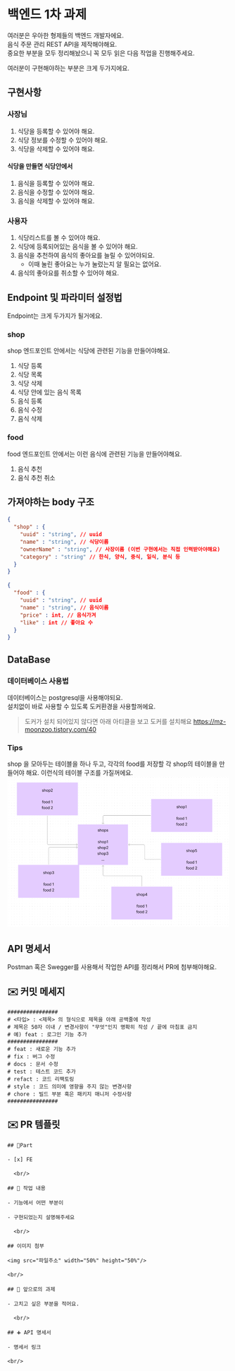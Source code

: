 # 백엔드 1차 과제

여러분은 우아한 형제들의 백엔드 개발자에요.<br>
음식 주문 관리 REST API을 제작해야해요. <br>
중요한 부분을 모두 정리해놨으니 꼭 모두 읽은 다음 작업을 진행해주세요.

여러분이 구현해야하는 부분은 크게 두가지에요.

## 구현사항
### 사장님
1. 식당을 등록할 수 있어야 해요.
2. 식당 정보를 수정할 수 있어야 해요.
3. 식당을 삭제할 수 있어야 해요.
#### 식당을 만들면 식당안에서
   1. 음식을 등록할 수 있어야 해요.
   2. 음식을 수정할 수 있어야 해요.
   3. 음식을 삭제할 수 있어야 해요.
### 사용자
1. 식당리스트를 볼 수 있어야 해요.
2. 식당에 등록되어있는 음식을 볼 수 있어야 해요.
3. 음식을 추천하여 음식의 좋아요를 늘릴 수 있어야되요.
   - 이때 눌린 좋아요는 누가 눌렀는지 알 필요는 없어요.
4. 음식의 좋아요를 취소할 수 있어야 해요.

## Endpoint 및 파라미터 설정법
Endpoint는 크게 두가지가 될거에요.
### shop
shop 엔드포인트 안에서는 식당에 관련된 기능을 만들어야해요.
1. 식당 등록
2. 식당 목록
3. 식당 삭제
4. 식당 안에 있는 음식 목록
5. 음식 등록
6. 음식 수정
7. 음식 삭제
### food
food 엔드포인트 안에서는 이런 음식에 관련된 기능을 만들어야해요.
1. 음식 추천
2. 음식 추천 취소

## 가져야하는 body 구조
```json
{
  "shop" : {
    "uuid" : "string", // uuid
    "name" : "string", // 식당이름
    "ownerName" : "string", // 사장이름 (이번 구현에서는 직접 인력받아야해요)
    "category" : "string" // 한식, 양식, 중식, 일식, 분식 등
  }
}
```

```json
{
  "food" : {
    "uuid" : "string", // uuid
    "name" : "string", // 음식이름
    "price" : int, // 음식가겨
    "like" : int // 좋아요 수
  }
}
```

## DataBase
### 데이터베이스 사용법
데이터베이스는 postgresql을 사용해야되요. <br/>
설치없이 바로 사용할 수 있도록 도커환경을 사용할꺼에요. <br/>
> 도커가 설치 되어있지 않다면 아래 아티클을 보고 도커를 설치해요
> https://mz-moonzoo.tistory.com/40


### Tips
shop 을 모아두는 테이블을 하나 두고, 각각의 food를 저장할 각 shop의 테이블을 만들어야 해요.
이런식의 테이블 구조를 가질꺼에요.
![img.png](img.png)

## API 명세서
Postman 혹은 Swegger를 사용해서 작업한 API를 정리해서 PR에 첨부해야해요.


## ✉️ 커밋 메세지
```
################
# <타입> : <제목> 의 형식으로 제목을 아래 공백줄에 작성
# 제목은 50자 이내 / 변경사항이 "무엇"인지 명확히 작성 / 끝에 마침표 금지
# 예) feat : 로그인 기능 추가
################
# feat : 새로운 기능 추가
# fix : 버그 수정
# docs : 문서 수정
# test : 테스트 코드 추가
# refact : 코드 리팩토링
# style : 코드 의미에 영향을 주지 않는 변경사항
# chore : 빌드 부분 혹은 패키지 매니저 수정사항
################
```

## ✉️ PR 템플릿
```
## 🔘Part

- [x] FE

  <br/>

## 🔎 작업 내용

- 기능에서 어떤 부분이

- 구현되었는지 설명해주세요

  <br/>

## 이미지 첨부

<img src="파일주소" width="50%" height="50%"/>

<br/>

## 🔧 앞으로의 과제

- 고치고 싶은 부분을 적어요.

  <br/>

## ➕ API 명세서

- 명세서 링크

<br/>
```
